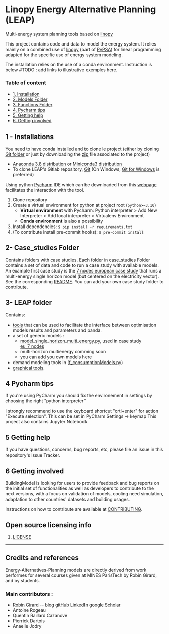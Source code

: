 # Linopy Energy Alternative Planning (LEAP)
Multi-energy system planning tools based on [linopy](https://github.com/PyPSA/linopy)

This project contains code and data to model the energy system. 
It relies mainly on a combined use of [linopy](https://github.com/PyPSA/linopy) (part of [PyPSA](https://pypsa.org/))
for linear programming adapted for the specific use of energy system modeling.

The installation relies on the use of a conda environment. Instruction is below
#TODO : add links to illustrative exemples here. 

### Table of content

* [1. Installation](#installations)
* [2. Models Folder](#CasDEtude)
* [3. Functions Folder](#functions)
* [4. Pycharm tips](#pycharm)
* [5. Getting help](#GettingH)
* [6. Getting involved](#GettingI)

## 1 - Installations  <a class="anchor" id="installations"></a>

You need to have conda installed and to clone le project 
(either by cloning [Git folder](https://github.com/robingirard/LEAP) or just by downloading the [zip](https://github.com/robingirard/LEAP/archive/refs/heads/main.zip) file associated to the project)

* [Anaconda 3.8 distribution](https://www.anaconda.com/distribution/) or [Miniconda3 distribution](https://docs.conda.io/en/latest/miniconda.html)
* To clone LEAP's Gitlab repository, [Git](https://git-scm.com/downloads) (On Windows, [Git for Windows](https://git-for-windows.github.io/) is preferred)

Using python [Pycharm](https://www.jetbrains.com/pycharm/) IDE
which can be downloaded from this [webpage](https://www.jetbrains.com/pycharm/download/?section=windows)
facilitates the interaction with the tool.

1. Clone repository
2. Create a virtual environment for python at project root (`python>=3.10`)
   - **Virtual environment** with Pycharm:
      Python interpreter >
      Add New Interpreter >
      Add local interpreter >
      Virtualenv Environment
   - **Conda environment** is also a possibility
3. Install dependencies: `$ pip install -r requirements.txt`
4. (To contribute install pre-commit hooks): `$ pre-commit install`


## 2- Case_studies Folder <a class="anchor" id="CasDEtude"></a>

Contains folders with case studies. Each folder in case_studies Folder contains a set of data and code to run a case study with available models.  
An example first case study is the [7 nodes european case study](case_studies/eu_7_nodes/README.md) that runs a multi-energy single horizon model (but centered on the electricity vector).
See the corresponding [README](case_studies/README.md). You can add your own case study folder to contribute. 


## 3- LEAP folder <a class="anchor" id="functions"></a>
Contains:  
 - [tools](LEAP/f_tools.py) that can be used to facilitate the interface between optimisation models results and parameters and panda. 
 - a set of generic models : 
   - [model_single_horizon_multi_energy.py](LEAP/model_single_horizon_multi_energy.py), used in case study [eu_7_nodes](case_studies/eu_7_nodes/README.md)
   - multi-horizon multienergy comming soon
   - you can add you own models here
 - demand modeling tools in ([f_consumptionModels.py](LEAP/f_demand_tools.py)) 
 - [graphical tools](LEAP/f_graphicalTools.py).

## 4 Pycharm tips  <a class="anchor" id="pycharm"></a>
If you're using PyCharm you should fix the environement in settings by choosing the right "python interpreter"

I strongly recommend to use the keyboard shortcut "crtl+enter" for action "Execute selection". This can be set in PyCharm Settings -> keymap
This project also contains Jupyter Notebook. 

## 5 Getting help <a class="anchor" id="GettingH"></a>

If you have questions, concerns, bug reports, etc, please file an issue in this repository's Issue Tracker.

## 6 Getting involved <a class="anchor" id="GettingI"></a>

BuildingModel is looking for users to provide feedback and bug reports on the initial set of functionalities as well as
developers to contribute to the next versions, with a focus on validation of models, cooling need simulation,
adaptation to other countries' datasets and building usages.

Instructions on how to contribute are available at [CONTRIBUTING](CONTRIBUTING.md).


## Open source licensing info
1. [LICENSE](LICENSE)

----

## Credits and references
Energy-Alternatives-Planning models are directly derived from work performes for several courses given at MINES ParisTech by Robin Girard, and by students. 

### Main contributors : 
- [Robin Girard](https://www.minesparis.psl.eu/Services/Annuaire/robin-girard) -- [blog](https://www.energy-alternatives.eu/) [gitHub](https://github.com/robingirard) [LinkedIn](https://www.linkedin.com/in/robin-girard-a88baa4/) [google Scholar](https://scholar.google.fr/citations?user=cEYGStIAAAAJ&hl=fr)
- Antoine Rogeau
- Quentin Raillard Cazanove
- Pierrick Dartois
- Anaelle Jodry

